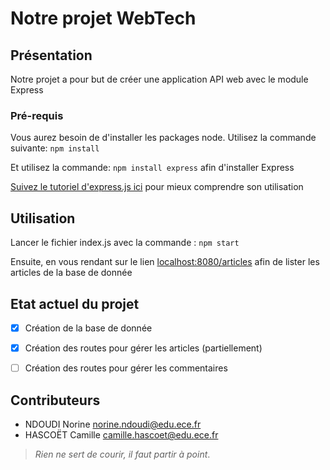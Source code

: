 # Notre projet WebTech

## Présentation
Notre projet a pour but de créer une application API web avec le module Express

### Pré-requis
Vous aurez besoin de d'installer les packages node. Utilisez la commande suivante: ```npm install```

Et utilisez la commande: ``npm install express`` afin d'installer Express

[Suivez le tutoriel d'express.js ici](http://expressjs.com/en/starter/installing.html) pour mieux comprendre son utilisation


## Utilisation
Lancer le fichier index.js avec la commande : ``npm start``


Ensuite, en vous rendant sur le lien [localhost:8080/articles](localhost:8080/articles) afin de lister les articles de la base de donnée

## Etat actuel du projet
- [x] Création de la base de donnée
- [x] Création des routes pour gérer les articles (partiellement)
- [ ] Création des routes pour gérer les commentaires


## Contributeurs
- NDOUDI Norine <norine.ndoudi@edu.ece.fr>
- HASCOËT Camille <camille.hascoet@edu.ece.fr>

> *Rien ne sert de courir, il faut partir à point*.